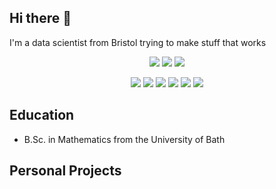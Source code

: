## Hi there 👋
I'm a data scientist from Bristol trying to make stuff that works
<p align="center">
<img src="https://img.shields.io/badge/Machine Learning-green"> <img src="https://img.shields.io/badge/Deep Learning-red"> <img src="https://img.shields.io/badge/Computer Vision-magenta"> 
</p>
<p align="center">
<img src="https://img.shields.io/badge/python%20-%2314354C.svg?&style=for-the-badge&logo=python&logoColor=white"/> <img src="https://img.shields.io/badge/PyTorch%20-%EE4C2C.svg?&style=for-the-badge&logo=PyTorch&logoColor=white" /> <img src="https://img.shields.io/badge/Pandas-150458?logo=pandas&style=for-the-badge&logoColor=fff"/> <img src="https://img.shields.io/badge/Rust-%23000000.svg?e&style=for-the-badge&logo=rust&logoColor=white"/>  <img src="https://img.shields.io/badge/Linux-FCC624?&style=for-the-badge&logo=linux&logoColor=black"/> <img src="https://img.shields.io/badge/git%20-%23F05033.svg?&style=for-the-badge&logo=git&logoColor=white"/>

## Education
 - B.Sc. in Mathematics from the University of Bath

## Personal Projects
